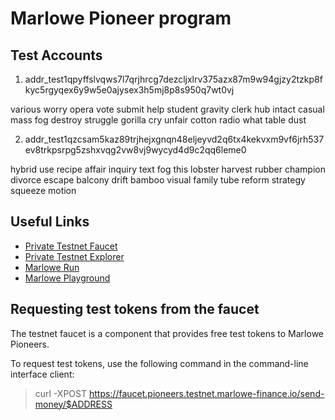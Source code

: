 # Marlowe Pioneer program

## Test Accounts

1. addr_test1qpyffslvqws7l7qrjhrcg7dezcljxlrv375azx87m9w94gjzy2tzkp8fkyc5rgyqex6y9w5e0ajysex3h5mj8p8s950q7wt0vj

various worry opera vote submit help student gravity clerk hub intact casual mass fog destroy struggle gorilla cry unfair cotton radio what table dust

2. addr_test1qzcsam5kaz89trjhejxgnqn48eljeyvd2q6tx4kekvxm9vf6jrh537ev8trkpsrpg5zshxvqg2vw8vj9wycyd4d9c2qq6leme0

hybrid use recipe affair inquiry text fog this lobster harvest rubber
champion divorce escape balcony drift bamboo visual family tube
reform strategy squeeze motion

## Useful Links

- [Private Testnet Faucet](https://faucet.pioneers.testnet.marlowe-finance.io/)
- [Private Testnet Explorer](https://explorer.pioneers.testnet.marlowe-finance.io/)
- [Marlowe Run](http://marlowe-run-marlowe-pioneers.plutus.aws.iohkdev.io/)
- [Marlowe Playground](https://marlowe-playground-staging.plutus.aws.iohkdev.io/)

## Requesting test tokens from the faucet

The testnet faucet is a component that provides free test tokens to Marlowe Pioneers.

To request test tokens, use the following command in the command-line interface client:

> curl -XPOST https://faucet.pioneers.testnet.marlowe-finance.io/send-money/$ADDRESS
